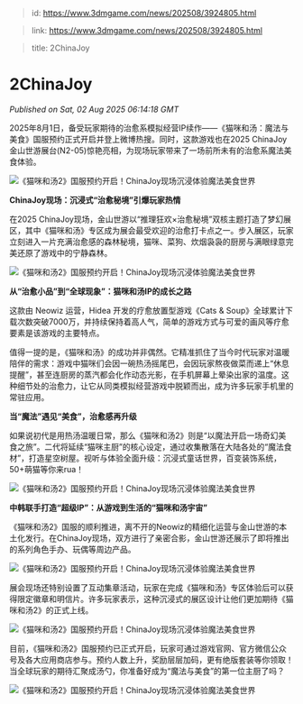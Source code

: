 > id: https://www.3dmgame.com/news/202508/3924805.html

> link: https://www.3dmgame.com/news/202508/3924805.html

> title: 2ChinaJoy

# 2ChinaJoy
_Published on Sat, 02 Aug 2025 06:14:18 GMT_

2025年8月1日，备受玩家期待的治愈系模拟经营IP续作——《猫咪和汤：魔法与美食》国服预约正式开启并登上微博热搜。同时，这款游戏也在2025 ChinaJoy金山世游展台(N2-05)惊艳亮相，为现场玩家带来了一场前所未有的治愈系魔法美食体验。

![《猫咪和汤2》国服预约开启！ChinaJoy现场沉浸体验魔法美食世界](https://img.3dmgame.com/uploads/images/news/20250802/1754115122_998099.jpg)

**ChinaJoy现场：沉浸式“治愈秘境”引爆玩家热情**

在2025 ChinaJoy现场，金山世游以“推理狂欢×治愈秘境”双核主题打造了梦幻展区，其中《猫咪和汤》专区成为展会最受欢迎的治愈打卡点之一。步入展区，玩家立刻进入一片充满治愈感的森林秘境，猫咪、菜狗、炊烟袅袅的厨房与满眼绿意完美还原了游戏中的宁静森林。

![《猫咪和汤2》国服预约开启！ChinaJoy现场沉浸体验魔法美食世界](https://img.3dmgame.com/uploads/images/news/20250802/1754115143_327875.jpg)

**从“治愈小品”到“全球现象”：猫咪和汤IP的成长之路**

这款由 Neowiz 运营，Hidea 开发的疗愈放置型游戏《Cats & Soup》全球累计下载次数突破7000万，并持续保持着高人气，简单的游戏方式与可爱的画风等疗愈要素是该游戏的主要特点。

值得一提的是，《猫咪和汤》的成功并非偶然。它精准抓住了当今时代玩家对温暖陪伴的需求：游戏中猫咪们会因一碗热汤摇尾巴，会因玩家熬夜做菜而递上“休息提醒”，甚至连厨房的蒸汽都会化作动态光影，在手机屏幕上晕染出家的温度。这种细节处的治愈力，让它从同类模拟经营游戏中脱颖而出，成为许多玩家手机里的常驻应用。

**当“魔法”遇见“美食”，治愈感再升级**

如果说初代是用热汤温暖日常，那么《猫咪和汤2》则是“以魔法开启一场奇幻美食之旅”。二代将延续“猫咪主厨”的核心设定，通过收集散落在大陆各处的“魔法食材”，打造星空树屋。视听与体验全面升级：沉浸式童话世界，百变装饰系统，50+萌猫等你来rua！

![《猫咪和汤2》国服预约开启！ChinaJoy现场沉浸体验魔法美食世界](https://img.3dmgame.com/uploads/images/news/20250802/1754115154_410726.jpg)

**中韩联手打造“超级IP”：从游戏到生活的“猫咪和汤宇宙”**

《猫咪和汤2》国服的顺利推进，离不开的Neowiz的精细化运营与金山世游的本土化发行。在ChinaJoy现场，双方进行了亲密合影，金山世游还展示了即将推出的系列角色手办、玩偶等周边产品。

![《猫咪和汤2》国服预约开启！ChinaJoy现场沉浸体验魔法美食世界](https://img.3dmgame.com/uploads/images/news/20250802/1754115165_579157.jpg)

展会现场还特别设置了互动集章活动，玩家在完成《猫咪和汤》专区体验后可以获得限定徽章和明信片。许多玩家表示，这种沉浸式的展区设计让他们更加期待《猫咪和汤2》的正式上线。

![《猫咪和汤2》国服预约开启！ChinaJoy现场沉浸体验魔法美食世界](https://img.3dmgame.com/uploads/images/news/20250802/1754115175_198260.jpg)

目前，《猫咪和汤2》国服预约已正式开启，玩家可通过游戏官网、官方微信公众号及各大应用商店参与。预约人数上升，奖励层层加码，更有绝版套装等你领取！当全球玩家的期待汇聚成汤勺，你准备好成为“魔法与美食”的第一位主厨了吗？

![《猫咪和汤2》国服预约开启！ChinaJoy现场沉浸体验魔法美食世界](https://img.3dmgame.com/uploads/images/news/20250802/1754115185_466080.jpg)
